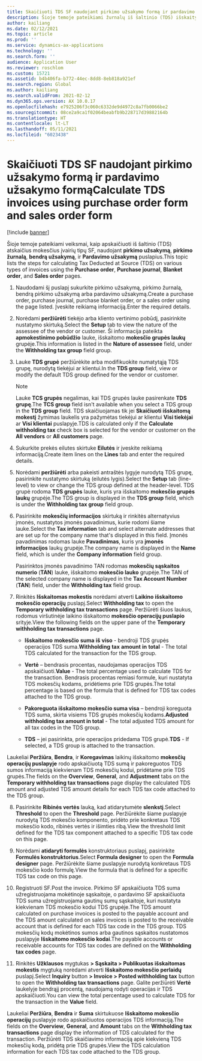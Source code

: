 ```yaml
---
title: Skaičiuoti TDS SF naudojant pirkimo užsakymo formą ir pardavimo užsakymo formą
description: Šioje temoje pateikiami žurnalų iš šaltinio (TDS) išskaityamų mokesčių skaičiavimo veiksmai su įvairių rūšių sąskaitomis.
author: kailiang
ms.date: 02/12/2021
ms.topic: article
ms.prod: ''
ms.service: dynamics-ax-applications
ms.technology: ''
ms.search.form: ''
audience: Application User
ms.reviewer: roschlom
ms.custom: 15721
ms.assetid: b4b406fa-b772-44ec-8dd8-8eb818a921ef
ms.search.region: Global
ms.author: kailiang
ms.search.validFrom: 2021-02-12
ms.dyn365.ops.version: AX 10.0.17
ms.openlocfilehash: e7925206f3c060c6332de9d4972c8a7fb0066be2
ms.sourcegitcommit: 08ce2a9ca1f02064beabfb9b228717d39882164b
ms.translationtype: HT
ms.contentlocale: lt-LT
ms.lasthandoff: 05/11/2021
ms.locfileid: "6023438"
---
```

# <a name="calculate-tds-invoices-using-purchase-order-form-and-sales-order-form"></a><span data-ttu-id="fdde7-103">Skaičiuoti TDS SF naudojant pirkimo užsakymo formą ir pardavimo užsakymo formą</span><span class="sxs-lookup"><span data-stu-id="fdde7-103">Calculate TDS invoices using purchase order form and sales order form</span></span>

[!include [banner](../includes/banner.md)]

<span data-ttu-id="fdde7-104">Šioje temoje pateikiami veiksmai, kaip apskaičiuoti iš šaltinio (TDS) atskaičius mokesčius įvairių tipų SF, naudojant **pirkimo užsakymą**, **pirkimo žurnalą**, **bendrą užsakymą**, ir **Pardavimo užsakymą** puslapius.</span><span class="sxs-lookup"><span data-stu-id="fdde7-104">This topic lists the steps for calculating Tax Deducted at Source (TDS) on various types of invoices using the **Purchase order**, **Purchase journal**, **Blanket order**, and **Sales order** pages.</span></span>

1. <span data-ttu-id="fdde7-105">Naudodami šį puslapį sukurkite pirkimo užsakymą, pirkimo žurnalą, bendrą pirkimo užsakymą arba pardavimo užsakymą.</span><span class="sxs-lookup"><span data-stu-id="fdde7-105">Create a purchase order, purchase journal, purchase blanket order, or a sales order using the page listed.</span></span> <span data-ttu-id="fdde7-106">Įveskite reikiamą informaciją.</span><span class="sxs-lookup"><span data-stu-id="fdde7-106">Enter the required details.</span></span>

2. <span data-ttu-id="fdde7-107">Norėdami **peržiūrėti** tiekėjo arba kliento vertinimo pobūdį, pasirinkite nustatymo skirtuką.</span><span class="sxs-lookup"><span data-stu-id="fdde7-107">Select the **Setup** tab to view the nature of the assessee of the vendor or customer.</span></span> <span data-ttu-id="fdde7-108">Ši informacija pateikta **apmokestinimo pobūdžio** lauke, išskaitomo **mokesčio grupės laukų** grupėje.</span><span class="sxs-lookup"><span data-stu-id="fdde7-108">This information is listed in the **Nature of assessee** field, under the **Withholding tax group** field group.</span></span>

3. <span data-ttu-id="fdde7-109">Lauke **TDS grupė** peržiūrėkite arba modifikuokite numatytąją TDS grupę, nurodytą tiekėjui ar klientui.</span><span class="sxs-lookup"><span data-stu-id="fdde7-109">In the **TDS group** field, view or modify the default TDS group defined for the vendor or customer.</span></span>

   > [!NOTE]
   > <span data-ttu-id="fdde7-110">Lauke **TCS grupės** negalimas, kai TDS grupės lauke pasirenkate **TDS grupę**.</span><span class="sxs-lookup"><span data-stu-id="fdde7-110">The **TCS group** field isn't available when you select a TDS group in the **TDS group** field.</span></span> <span data-ttu-id="fdde7-111">TDS skaičiuojamas tik jei **Skaičiuoti išskaitomą mokestį** žymimas laukelis yra pažymėtas tiekėjui ar klientui **Visi tiekėjai** ar **Visi klientai** puslapyje.</span><span class="sxs-lookup"><span data-stu-id="fdde7-111">TDS is calculated only if the **Calculate withholding tax** check box is selected for the vendor or customer on the **All vendors** or **All customers** page.</span></span>  

4. <span data-ttu-id="fdde7-112">Sukurkite prekės eilutes skirtuke **Eilutės** ir įveskite reikiamą informaciją.</span><span class="sxs-lookup"><span data-stu-id="fdde7-112">Create item lines on the **Lines** tab and enter the required details.</span></span>

5. <span data-ttu-id="fdde7-113">Norėdami **peržiūrėti** arba pakeisti antraštės lygyje nurodytą TDS grupę, pasirinkite nustatymo skirtuką (eilutės lygis).</span><span class="sxs-lookup"><span data-stu-id="fdde7-113">Select the **Setup** tab (line-level) to view or change the TDS group defined at the header-level.</span></span> <span data-ttu-id="fdde7-114">TDS grupė rodoma **TDS grupės** lauke, kuris yra išskaitomo **mokesčio grupės laukų** grupėje.</span><span class="sxs-lookup"><span data-stu-id="fdde7-114">The TDS group is displayed in the **TDS group** field, which is under the **Withholding tax group** field group.</span></span>

6. <span data-ttu-id="fdde7-115">Pasirinkite **mokesčių informacijos** skirtuką ir rinkitės alternatyvius įmonės, nustatytos įmonės pavadinimus, kurie rodomi šiame lauke.</span><span class="sxs-lookup"><span data-stu-id="fdde7-115">Select the **Tax information** tab and select alternate addresses that are set up for the company name that's displayed in this field.</span></span> <span data-ttu-id="fdde7-116">Įmonės pavadinimas rodomas lauke **Pavadinimas**, kuris yra **įmonės informacijos** laukų grupėje.</span><span class="sxs-lookup"><span data-stu-id="fdde7-116">The company name is displayed in the **Name** field, which is under the **Company information** field group.</span></span> 

   <span data-ttu-id="fdde7-117">Pasirinktos įmonės pavadinimo TAN rodomas **mokesčių sąskaitos numerio** (**TAN**) lauke, išskaitomo **mokesčio lauko** grupėje.</span><span class="sxs-lookup"><span data-stu-id="fdde7-117">The TAN of the selected company name is displayed in the **Tax Account Number** (**TAN**) field, under the **Withholding tax** field group.</span></span> 

7. <span data-ttu-id="fdde7-118">Rinkitės **Išskaitomas mokestis** norėdami atverti **Laikino išskaitomo mokesčio operacijų** puslapį.</span><span class="sxs-lookup"><span data-stu-id="fdde7-118">Select **Withholding tax** to open the **Temporary withholding tax transactions** page.</span></span> <span data-ttu-id="fdde7-119">Peržiūrėti šiuos laukus, rodomus viršutinėje laikino išskaitomo **mokesčio operacijų puslapio** srityje.</span><span class="sxs-lookup"><span data-stu-id="fdde7-119">View the following fields on the upper pane of the **Temporary withholding tax transactions** page.</span></span>

   - <span data-ttu-id="fdde7-120">**Išskaitomo** **mokesčio** **suma** **iš** **viso** - bendroji TDS grupės operacijos TDS suma.</span><span class="sxs-lookup"><span data-stu-id="fdde7-120">**Withholding** **tax** **amount** **in** **total** - The total TDS calculated for the transaction for the TDS group.</span></span>

   - <span data-ttu-id="fdde7-121">**Vertė** – bendrasis procentas, naudojamas operacijos TDS apskaičiuoti.</span><span class="sxs-lookup"><span data-stu-id="fdde7-121">**Value** - The total percentage used to calculate TDS for the transaction.</span></span> <span data-ttu-id="fdde7-122">Bendrasis procentas remiasi formule, kuri nustatyta TDS mokesčių kodams, pridėtiems prie TDS grupės.</span><span class="sxs-lookup"><span data-stu-id="fdde7-122">The total percentage is based on the formula that is defined for TDS tax codes attached to the TDS group.</span></span>

   - <span data-ttu-id="fdde7-123">**Pakoreguota išskaitomo mokesčio suma visa** – bendroji koreguota TDS suma, skirta visiems TDS grupės mokesčių kodams.</span><span class="sxs-lookup"><span data-stu-id="fdde7-123">**Adjusted withholding tax amount in total** - The total adjusted TDS amount for all tax codes in the TDS group.</span></span>

   - <span data-ttu-id="fdde7-124">**TDS** – jei pasirinkta, prie operacijos pridedama TDS grupė.</span><span class="sxs-lookup"><span data-stu-id="fdde7-124">**TDS** - If selected, a TDS group is attached to the transaction.</span></span>

<span data-ttu-id="fdde7-125">Laukeliai **Peržiūra**, **Bendra**, ir **Koregavimas** laikinų išskaitomo **mokesčių operacijų puslapyje** rodo apskaičiuotą TDS sumą ir pakoreguotos TDS sumos informaciją kiekvienam TDS mokesčių kodui, pridėtame prie TDS grupės.</span><span class="sxs-lookup"><span data-stu-id="fdde7-125">The fields on the **Overview**, **General**, and **Adjustment** tabs on the **Temporary withholding tax transactions** page display the calculated TDS amount and adjusted TDS amount details for each TDS tax code attached to the TDS group.</span></span>

8. <span data-ttu-id="fdde7-126">Pasirinkite **Ribinės vertės** lauką, kad atidarytumėte **slenkstį**.</span><span class="sxs-lookup"><span data-stu-id="fdde7-126">Select **Threshold** to open the **Threshold** page.</span></span> <span data-ttu-id="fdde7-127">Peržiūrėkite šiame puslapyje nurodytą TDS mokesčio komponento, pridėto prie konkretaus TDS mokesčio kodo, ribinės vertės ir išimties ribą.</span><span class="sxs-lookup"><span data-stu-id="fdde7-127">View the threshold limit defined for the TDS tax component attached to a specific TDS tax code on this page.</span></span>

9. <span data-ttu-id="fdde7-128">Norėdami **atidaryti formulės** konstruktoriaus puslapį, pasirinkite **Formulės konstruktorius**.</span><span class="sxs-lookup"><span data-stu-id="fdde7-128">Select **Formula designer** to open the **Formula designer** page.</span></span> <span data-ttu-id="fdde7-129">Peržiūrėkite šiame puslapyje nurodytą konkretaus TDS mokesčio kodo formulę.</span><span class="sxs-lookup"><span data-stu-id="fdde7-129">View the formula that is defined for a specific TDS tax code on this page.</span></span> 

10. <span data-ttu-id="fdde7-130">Registruoti SF.</span><span class="sxs-lookup"><span data-stu-id="fdde7-130">Post the invoice.</span></span> <span data-ttu-id="fdde7-131">Pirkimo SF apskaičiuota TDS suma užregistruojama mokėtinoje sąskaitoje, o pardavimo SF apskaičiuota TDS suma užregistruojama gautinų sumų sąskaitoje, kuri nustatyta kiekvienam TDS mokesčio kodui TDS grupėje.</span><span class="sxs-lookup"><span data-stu-id="fdde7-131">The TDS amount calculated on purchase invoices is posted to the payable account and the TDS amount calculated on sales invoices is posted to the receivable account that is defined for each TDS tax code in the TDS group.</span></span> <span data-ttu-id="fdde7-132">TDS mokesčių kodų mokėtinos sumos arba gautinos sąskaitos nustatomos puslapyje **Išskaitomo mokesčio kodai**.</span><span class="sxs-lookup"><span data-stu-id="fdde7-132">The payable accounts or receivable accounts for TDS tax codes are defined on the **Withholding tax codes** page.</span></span>

11. <span data-ttu-id="fdde7-133">Rinkitės **Užklausos** mygtukas **> Sąskaita > Publikuotas išskaitomas mokestis** mygtuką norėdami atverti **Išskaitomo mokesčio perlaidų** puslapį.</span><span class="sxs-lookup"><span data-stu-id="fdde7-133">Select **Inquiry** button **> Invoice > Posted withholding tax** button to open the **Withholding tax transactions** page.</span></span> <span data-ttu-id="fdde7-134">Galite peržiūrėti **Vertė** laukelyje bendrąjį procentą, naudojamą rodyti operacijas ir TDS apskaičiuoti.</span><span class="sxs-lookup"><span data-stu-id="fdde7-134">You can view the total percentage used to calculate TDS for the transaction in the **Value** field.</span></span>

<span data-ttu-id="fdde7-135">Laukeliai **Peržiūra**, **Bendra** ir **Suma** skirtukuose **Išskaitomo mokesčio operacijų** puslapyje rodo apskaičiuotos operacijos TDS informaciją.</span><span class="sxs-lookup"><span data-stu-id="fdde7-135">The fields on the **Overview**, **General**, and **Amount** tabs on the **Withholding tax transactions** page display the information of TDS calculated for the transaction.</span></span> <span data-ttu-id="fdde7-136">Peržiūrėti TDS skaičiavimo informaciją apie kiekvieną TDS mokesčių kodą, pridėtą prie TDS grupės.</span><span class="sxs-lookup"><span data-stu-id="fdde7-136">View the TDS calculation information for each TDS tax code attached to the TDS group.</span></span>
